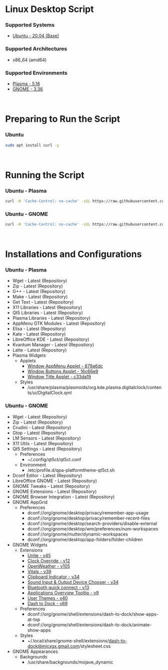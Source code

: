 # Linux Desktop Script

### Supported Systems
- [Ubuntu - 20.04 (Base)](https://ubuntu.com/download)

### Supported Architectures
- x86_64 (amd64)

### Supported Environments
- [Plasma - 5.18](https://kde.org/plasma-desktop/)
- [GNOME - 3.36](https://www.gnome.org/)

<br/>

# Preparing to Run the Script

### Ubuntu
```bash
sudo apt install curl -y
```

<br/>

# Running the Script

### Ubuntu - Plasma
```bash
curl -H 'Cache-Control: no-cache' -sSL https://raw.githubusercontent.com/daniloancilotto/linux-desktop-script/master/ubuntu-plasma.sh | bash
```

### Ubuntu - GNOME
```bash
curl -H 'Cache-Control: no-cache' -sSL https://raw.githubusercontent.com/daniloancilotto/linux-desktop-script/master/ubuntu-gnome.sh | bash
```

<br/>

# Installations and Configurations

### Ubuntu - Plasma
- Wget - Latest (Repository)
- Zip - Latest (Repository)
- G++ - Latest (Repository)
- Make - Latest (Repository)
- Get Text - Latest (Repository)
- X11 Libraries - Latest (Repository)
- Qt5 Libraries - Latest (Repository)
- Plasma Libraries - Latest (Repository)
- AppMenu GTK Modules - Latest (Repository)
- Elisa - Latest (Repository)
- Kate - Latest (Repository)
- LibreOffice KDE - Latest (Repository)
- Kvantum Manager - Latest (Repository)
- Latte - Latest (Repository)
- Plasma Widgets
  - Applets
    - [Window AppMenu Applet - 879a6dc](https://github.com/psifidotos/applet-window-appmenu)
    - [Window Buttons Applet - 16c66e9](https://github.com/psifidotos/applet-window-buttons)
    - [Window Title Applet - c33da19](https://github.com/psifidotos/applet-window-title)
  - Styles
    - /usr/share/plasma/plasmoids/org.kde.plasma.digitalclock/contents/ui/DigitalClock.qml

### Ubuntu - GNOME
- Wget - Latest (Repository)
- Zip - Latest (Repository)
- Crudini - Latest (Repository)
- Gtop - Latest (Repository)
- LM Sensors - Latest (Repository)
- X11 Utils - Latest (Repository)
- Qt5 Settings - Latest (Repository)
  - Preferences
    - ~/.config/qt5ct/qt5ct.conf
  - Environment
    - /etc/profile.d/qpa-platformtheme-qt5ct.sh
- Dconf Editor - Latest (Repository)
- LibreOffice GNOME - Latest (Repository)
- GNOME Tweaks - Latest (Repository)
- GNOME Extensions - Latest (Repository)
- GNOME Browser Integration - Latest (Repository)
- GNOME AppGrid
  - Preferences
    - dconf://org/gnome/desktop/privacy/remember-app-usage
    - dconf://org/gnome/desktop/privacy/remember-recent-files
    - dconf://org/gnome/desktop/search-providers/disable-external
    - dconf://org/gnome/desktop/wm/preferences/num-workspaces
    - dconf://org/gnome/mutter/dynamic-workspaces
    - dconf://org/gnome/desktop/app-folders/folder-children
- GNOME Widgets
  - Extensions
    - [Unite - v45](https://extensions.gnome.org/extension/1287/unite/)
    - [Clock Override - v12](https://extensions.gnome.org/extension/1206/clock-override/)
    - [OpenWeather - v105](https://extensions.gnome.org/extension/750/openweather/)
    - [Vitals - v39](https://extensions.gnome.org/extension/1460/vitals/)
    - [Clipboard Indicator - v34](https://extensions.gnome.org/extension/779/clipboard-indicator/)
    - [Sound Input & Output Device Chooser - v34](https://extensions.gnome.org/extension/906/sound-output-device-chooser/)
    - [Bluetooth quick connect - v13](https://extensions.gnome.org/extension/1401/bluetooth-quick-connect/)
    - [Applications Overview Tooltip - v9](https://extensions.gnome.org/extension/1071/applications-overview-tooltip/)
    - [User Themes - v40](https://extensions.gnome.org/extension/19/user-themes/)
    - [Dash to Dock - v69](https://extensions.gnome.org/extension/307/dash-to-dock/)
  - Preferences
    - dconf://org/gnome/shell/extensions/dash-to-dock/show-apps-at-top
    - dconf://org/gnome/shell/extensions/dash-to-dock/animate-show-apps
  - Styles
    - ~/.local/share/gnome-shell/extensions/dash-to-dock@micxgx.gmail.com/stylesheet.css
- GNOME Appearances
  - Backgrounds
    - /usr/share/backgrounds/mojave_dynamic